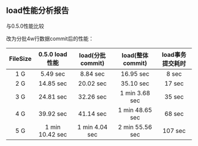 ## load性能分析报告
与0.5.0性能比较

改为分批4w行数据commit后的性能：

|FileSize|  0.5.0 load性能 | load(分批commit) | load(整体commit) | load事务提交耗时 |
|:-:|:-:|:-:| :-:| :-:|
| 1 G |  5.49 sec  | 8.84 sec | 16.95 sec | 8 sec |
| 2 G |  14.85 sec | 20.02 sec | 35.10 sec | 17 sec |
| 3 G |  24.81 sec | 32.26 sec | 1 min 3.68 sec | 35 sec |
| 4 G |  39.92 sec | 41.14 sec | 1 min 48.65 sec | 68 sec |
| 5 G |  1 min 10.42 sec  | 1 min 4.04 sec | 2 min 55.56 sec | 107 sec |
